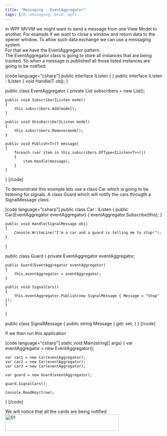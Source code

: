 ```yaml
---
title: "Messaging - EventAggregator"
tags: [c#, messaging, mvvm, wpf]
---
```


<div>In WPF MVVM we might want to send a message from one View Model to another. For example if we want to close a window and return data to the opener window. To allow such data exchange we can use a messaging system.</div>
<div></div>
<div>For that we have the EventAggregator pattern.</div>
<div></div>
<div>The EventAggregator class is going to store all instances that are being tracked. So when a message is published all those listed instances are going to be notified.</div>
<!--more-->

[code language="csharp"]
public interface IListen { }
public interface IListen<T> : IListen
{
    void Handle(T obj);
}

public class EventAggregator
{
    private List<IListen> subscribers = new List<IListen>();

    public void Subscribe(IListen model)
    {
        this.subscribers.Add(model);
    }

    public void Unsubscribe(IListen model)
    {
        this.subscribers.Remove(model);
    }

    public void Publish<T>(T message)
    {
        foreach (var item in this.subscribers.OfType<IListen<T>>())
        {
            item.Handle(message);
        }
    }
}
[/code]

<div></div>
<div>To demonstrate this example lets use a class Car which is going to be listening for signals. A class Guard which will notify the cars througth a SignalMessage class.</div>
<div></div>

[code language="csharp"]
public class Car : IListen<SignalMessage>
{
    public Car(EventAggregator eventAggregator)
    {
        eventAggregator.Subscribe(this);
    }

    public void Handle(SignalMessage obj)
    {
        Console.WriteLine("I'm a car and a guard is telling me to stop!");
    }
}

public class Guard
{
    private EventAggregator eventAggregator;

    public Guard(EventAggregator eventAggregator)
    {
        this.eventAggregator = eventAggregator;
    }

    public void SignalCars()
    {
        this.eventAggregator.Publish(new SignalMessage { Message = "Stop" });
    }
}

public class SignalMessage
{
    public string Message { get; set; }
}
[/code]

<div></div>
<div>If we then run this application</div>
<div></div>

[code language="csharp"]
static void Main(string[] args)
{
    var eventAggregator = new EventAggregator();

    var car1 = new Car(eventAggregator);
    var car2 = new Car(eventAggregator);
    var car3 = new Car(eventAggregator);

    var guard = new Guard(eventAggregator);

    guard.SignalCars();

    Console.ReadKey(true);
}
[/code]

<div></div>
<div>We will notice that all the cards are being notified</div>
<div><a href="https://brunolm.files.wordpress.com/2015/03/01.jpg"><img class="alignnone wp-image-37 size-full" src="https://brunolm.files.wordpress.com/2015/03/01.jpg" alt="01" width="364" height="54" /></a></div>
